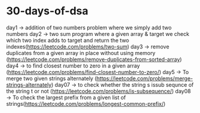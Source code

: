 # 30-days-of-dsa

day1 -> addition of two numbers problem where we simply add two numbers
day2 -> two sum program where a given array & target we check which two index adds to target and return the two indexes(https://leetcode.com/problems/two-sum)
day3 -> remove duplicates from a given array in place without using memory (https://leetcode.com/problems/remove-duplicates-from-sorted-array)
day4 -> to find closest number to zero in a given array (https://leetcode.com/problems/find-closest-number-to-zero/)
day5 -> To merge two given strings alternately (https://leetcode.com/problems/merge-strings-alternately)
day07 -> to check whether the string s issub sequnce of the string t or not (https://leetcode.com/problems/is-subsequence/)
day08 -> To check the largest prefix from a given list of strings(https://leetcode.com/problems/longest-common-prefix/)
